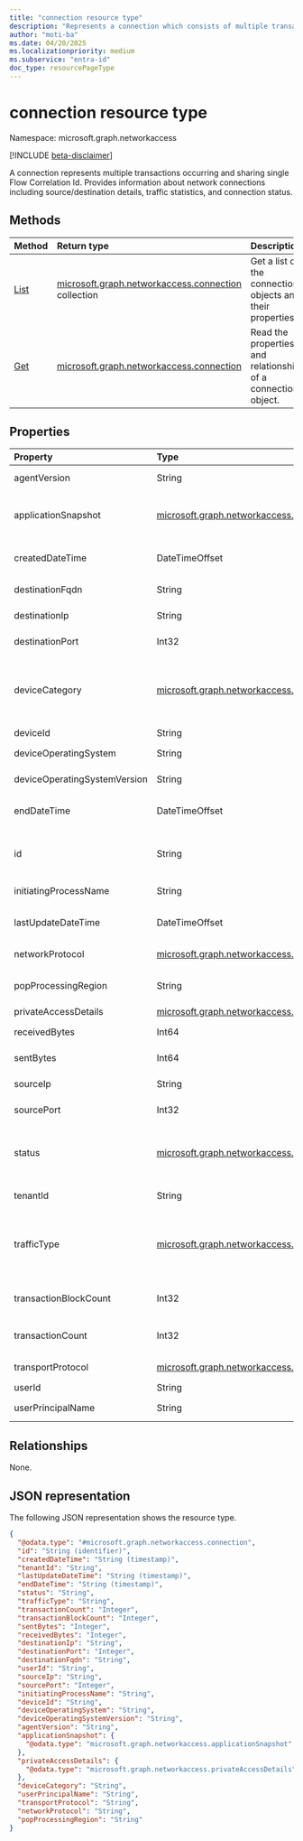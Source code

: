 ```yaml
---
title: "connection resource type"
description: "Represents a connection which consists of multiple transactions sharing single Flow Correlation Id."
author: "moti-ba"
ms.date: 04/20/2025
ms.localizationpriority: medium
ms.subservice: "entra-id"
doc_type: resourcePageType
---
```


# connection resource type

Namespace: microsoft.graph.networkaccess

[!INCLUDE [beta-disclaimer](../../includes/beta-disclaimer.md)]

A connection represents multiple transactions occurring and sharing single Flow Correlation Id. Provides information about network connections including source/destination details, traffic statistics, and connection status.

## Methods
|Method|Return type|Description|
|:---|:---|:---|
|[List](../api/networkaccess-logs-list-connections.md)|[microsoft.graph.networkaccess.connection](networkaccess-connection.md) collection|Get a list of the connection objects and their properties.|
|[Get](../api/networkaccess-connection-get.md)|[microsoft.graph.networkaccess.connection](networkaccess-connection.md)|Read the properties and relationships of a connection object.|

## Properties
|Property|Type|Description|
|:---|:---|:---|
|agentVersion|String|The client version of the connection.|
|applicationSnapshot|[microsoft.graph.networkaccess.applicationSnapshot](networkaccess-applicationsnapshot.md)|**appId** (or client ID) of the destination Microsoft Entra application.|
|createdDateTime|DateTimeOffset|The time the connection was created.|
|destinationFqdn|String|The destination FQDN of the connection.|
|destinationIp|String|The destination IP of the connection.|
|destinationPort|Int32|The destination port of the connection.|
|deviceCategory|[microsoft.graph.networkaccess.deviceCategory](enums-networkaccess.md#devicecategory-values)|The category of the device. The possible values are: `client`, `branch`, `unknownFutureValue`, `remoteNetwork`.|
|deviceId|String|The Device ID.|
|deviceOperatingSystem|String|The device operating system type.|
|deviceOperatingSystemVersion|String|The device operating system version.|
|endDateTime|DateTimeOffset|The time the connection was ended.|
|id|String|The unique identifier for the connection. Inherited from [microsoft.graph.entity](entity.md).|
|initiatingProcessName|String|The process initiating the traffic connection.|
|lastUpdateDateTime|DateTimeOffset|The last update time that the connection was updated.|
|networkProtocol|[microsoft.graph.networkaccess.networkingProtocol](enums-networkaccess.md#networkingprotocol-values)|The network protocol of the connection.|
|popProcessingRegion|String|The Point-of-Presence processing region of the traffic.|
|privateAccessDetails|[microsoft.graph.networkaccess.privateAccessDetails](networkaccess-privateaccessdetails.md)|Private access details.|
|receivedBytes|Int64|Accumulative bytes received.|
|sentBytes|Int64|Accumulative bytes sent.|
|sourceIp|String|The source IP of the connection.|
|sourcePort|Int32|The source port of the connection.|
|status|[microsoft.graph.networkaccess.connectionStatus](enums-networkaccess.md#connectionstatus-values)|Status of the connection. The possible values are: `open`, `active`, `closed`, `unknownFutureValue`.|
|tenantId|String|The tenant ID of the connection.|
|trafficType|[microsoft.graph.networkaccess.trafficType](enums-networkaccess.md#traffictype-values)|The type of traffic. The possible values are: `internet`, `private`, `microsoft365`, `all`, `unknownFutureValue`, `microsoft`.|
|transactionBlockCount|Int32|The count of blocked transactions belong to connection.|
|transactionCount|Int32|The count of transactions belong to connection.|
|transportProtocol|[microsoft.graph.networkaccess.networkingProtocol](enums-networkaccess.md#networkingprotocol-values)|The transport protocol of the connection.|
|userId|String|The User ID.|
|userPrincipalName|String|The principal name of the user.|

## Relationships
None.

## JSON representation
The following JSON representation shows the resource type.
<!-- {
  "blockType": "resource",
  "keyProperty": "id",
  "@odata.type": "microsoft.graph.networkaccess.connection",
  "baseType": "microsoft.graph.entity",
  "openType": false
}
-->
```json
{
  "@odata.type": "#microsoft.graph.networkaccess.connection",
  "id": "String (identifier)",
  "createdDateTime": "String (timestamp)",
  "tenantId": "String",
  "lastUpdateDateTime": "String (timestamp)",
  "endDateTime": "String (timestamp)",
  "status": "String",
  "trafficType": "String",
  "transactionCount": "Integer",
  "transactionBlockCount": "Integer",
  "sentBytes": "Integer",
  "receivedBytes": "Integer",
  "destinationIp": "String",
  "destinationPort": "Integer",
  "destinationFqdn": "String",
  "userId": "String",
  "sourceIp": "String",
  "sourcePort": "Integer",
  "initiatingProcessName": "String",
  "deviceId": "String",
  "deviceOperatingSystem": "String",
  "deviceOperatingSystemVersion": "String",
  "agentVersion": "String",
  "applicationSnapshot": {
    "@odata.type": "microsoft.graph.networkaccess.applicationSnapshot"
  },
  "privateAccessDetails": {
    "@odata.type": "microsoft.graph.networkaccess.privateAccessDetails"
  },
  "deviceCategory": "String",
  "userPrincipalName": "String",
  "transportProtocol": "String",
  "networkProtocol": "String",
  "popProcessingRegion": "String"
}
```
